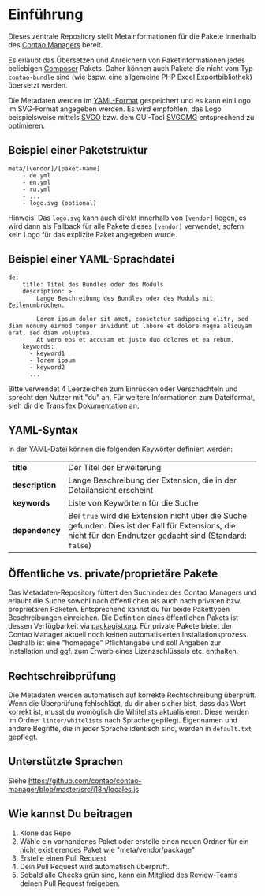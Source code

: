 # Einführung

Dieses zentrale Repository stellt Metainformationen für die Pakete innerhalb des [Contao Managers][3] bereit.

Es erlaubt das Übersetzen und Anreichern von Paketinformationen jedes beliebigen [Composer][1] Pakets. Daher können
auch Pakete die nicht vom Typ `contao-bundle` sind (wie bspw. eine allgemeine PHP Excel Exportbibliothek) übersetzt
werden.

Die Metadaten werden im [YAML-Format][4] gespeichert und es kann ein Logo im SVG-Format angegeben werden. Es wird 
empfohlen, das Logo beispielsweise mittels [SVGO][6] bzw. dem GUI-Tool [SVGOMG][7] entsprechend zu optimieren.

## Beispiel einer Paketstruktur

```
meta/[vendor]/[paket-name]
    - de.yml
    - en.yml
    - ru.yml
    - ...
    - logo.svg (optional)
```

Hinweis: Das `logo.svg` kann auch direkt innerhalb von `[vendor]` liegen, es wird dann als Fallback für alle Pakete
dieses `[vendor]` verwendet, sofern kein Logo für das explizite Paket angegeben wurde.

## Beispiel einer YAML-Sprachdatei

```
de:
    title: Titel des Bundles oder des Moduls
    description: >
        Lange Beschreibung des Bundles oder des Moduls mit Zeilenumbrüchen.

        Lorem ipsum dolor sit amet, consetetur sadipscing elitr, sed diam nonumy eirmod tempor invidunt ut labore et dolore magna aliquyam erat, sed diam voluptua.
        At vero eos et accusam et justo duo dolores et ea rebum.
    keywords:
      - keyword1
      - lorem ipsum
      - keyword2
      ...
```

Bitte verwendet 4 Leerzeichen zum Einrücken oder Verschachteln und sprecht den Nutzer mit "du" an.
Für weitere Informationen zum Dateiformat, sieh dir die [Transifex Dokumentation][2] an.

## YAML-Syntax

In der YAML-Datei können die folgenden Keywörter definiert werden: 

| | | 
|-|-| 
| __title__       | Der Titel der Erweiterung | 
| __description__ | Lange Beschreibung der Extension, die in der Detailansicht erscheint | 
| __keywords__    | Liste von Keywörtern für die Suche | 
| __dependency__  | Bei `true` wird die Extension nicht über die Suche gefunden. Dies ist der Fall für Extensions, die nicht für den Endnutzer gedacht sind (Standard: `false`) | 

## Öffentliche vs. private/proprietäre Pakete

Das Metadaten-Repository füttert den Suchindex des Contao Managers und erlaubt die Suche sowohl nach öffentlichen als auch
nach privaten bzw. proprietären Paketen. Entsprechend kannst du für beide Pakettypen Beschreibungen einreichen. Die
Definition eines öffentlichen Pakets ist dessen Verfügbarkeit via [packagist.org][5]. Für private Pakete bietet der 
Contao Manager aktuell noch keinen automatisierten Installationsprozess. Deshalb ist eine "homepage" Pflichtangabe
und soll Angaben zur Installation und ggf. zum Erwerb eines Lizenzschlüssels etc. enthalten.

## Rechtschreibprüfung

Die Metadaten werden automatisch auf korrekte Rechtschreibung überprüft. Wenn die Überprüfung fehlschlägt, du dir aber sicher bist, 
dass das Wort korrekt ist, musst du womöglich die Whitelists aktualisieren. Diese werden im Ordner `linter/whitelists` nach Sprache 
gepflegt. Eigennamen und andere Begriffe, die in jeder Sprache identisch sind, werden in `default.txt` gepflegt.

## Unterstützte Sprachen

Siehe https://github.com/contao/contao-manager/blob/master/src/i18n/locales.js

## Wie kannst Du beitragen

1. Klone das Repo
2. Wähle ein vorhandenes Paket oder erstelle einen neuen Ordner für ein nicht existierendes Paket wie "meta/vendor/package"
3. Erstelle einen Pull Request
4. Dein Pull Request wird automatisch überprüft.
5. Sobald alle Checks grün sind, kann ein Mitglied des Review-Teams deinen Pull Request freigeben.


[1]: https://getcomposer.org
[2]: https://docs.transifex.com/formats/yaml
[3]: https://github.com/contao/contao-manager
[4]: http://yaml.org
[5]: https://packagist.org
[6]: https://github.com/svg/svgo
[7]: https://jakearchibald.github.io/svgomg/
